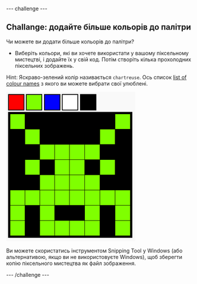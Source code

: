 \--- challenge \---

## Challange: додайте більше кольорів до палітри

Чи можете ви додати більше кольорів до палітри?

+ Виберіть кольори, які ви хочете використати у вашому піксельному мистецтві, і додайте їх у свій код. Потім створіть кілька прохолодних піксельних зображень.

Hint: Яскраво-зелений колір називається `chartreuse`. Ось список [list of colour names](https://www.w3schools.com/colors/colors_names.asp) з якого ви можете вибрати свої улюблені.

![знімок екрану](images/pixel-art-final.png)

Ви можете скористатись інструментом Snipping Tool у Windows (або альтернативою, якщо ви не використовуєте Windows), щоб зберегти копію піксельного мистецтва як файл зображення.

\--- /challenge \---